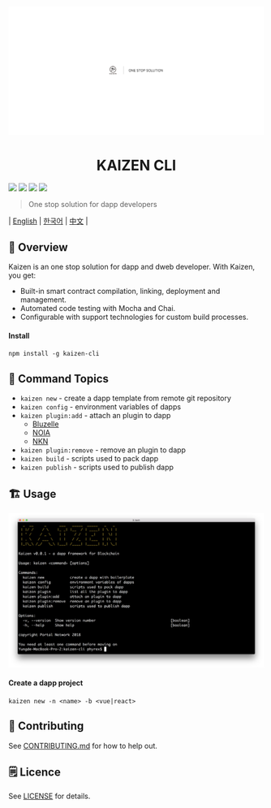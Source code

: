 <p align=center>
<img src="./assets/title.png">
</p>


<p align=center>
<h1 align=center>KAIZEN CLI</h1>
</p>

<a target="_blank" href="https://circleci.com/gh/PhyrexTsai/kaizen-cli" title="CircleCI"><img src="https://circleci.com/gh/PhyrexTsai/kaizen-cli/tree/master.svg?style=shield"></a>
<a target="_blank" href="https://github.com/PortalNetwork/nifty-game/pulls" title="PRs Welcome"><img src="https://img.shields.io/badge/PRs-welcome-blue.svg"></a>
<a href="#"><img src="https://img.shields.io/hackage-deps/v/lens.svg"/></a>
<a target="_blank" href="#"><img src="https://img.shields.io/github/license/mashape/apistatus.svg"/></a>

> One stop solution for dapp developers

| [English](./README.md) | [한국어](./README_KR.md) | [中文](./README_ZH.md) |

## 🚀 Overview
Kaizen is an one stop solution for dapp and dweb developer. With Kaizen, you get:
- Built-in smart contract compilation, linking, deployment and  management.
- Automated code testing with Mocha and Chai.
- Configurable with support technologies for custom build processes.

#### Install
```
npm install -g kaizen-cli 
```

## 🔨 Command Topics

- `kaizen new` - create a dapp template from remote git repository
- `kaizen config` - environment variables of dapps
- `kaizen plugin:add` - attach an plugin to dapp
    - [Bluzelle](https://www.npmjs.com/package/bluzelle)
    - [NOIA](https://www.npmjs.com/package/@noia-network/sdk-react)
    - [NKN](https://www.npmjs.com/package/nkn-client)
- `kaizen plugin:remove` - remove an plugin to dapp
- `kaizen build` - scripts used to pack dapp
- `kaizen publish` - scripts used to publish dapp

## 🏗 Usage

![kaizen-cli](./assets/kaizen-cli.png)

#### Create a dapp project

```
kaizen new -n <name> -b <vue|react>
```

## 📣 Contributing
See [CONTRIBUTING.md](./CONTRIBUTING.md) for how to help out.

## 🗒 Licence
See [LICENSE](./LICENSE) for details.
